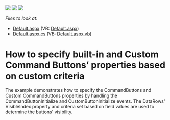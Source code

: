 <!-- default badges list -->
![](https://img.shields.io/endpoint?url=https://codecentral.devexpress.com/api/v1/VersionRange/128543079/10.2.6%2B)
[![](https://img.shields.io/badge/Open_in_DevExpress_Support_Center-FF7200?style=flat-square&logo=DevExpress&logoColor=white)](https://supportcenter.devexpress.com/ticket/details/E3028)
[![](https://img.shields.io/badge/📖_How_to_use_DevExpress_Examples-e9f6fc?style=flat-square)](https://docs.devexpress.com/GeneralInformation/403183)
<!-- default badges end -->
<!-- default file list -->
*Files to look at*:

* [Default.aspx](./CS/WebSite/Default.aspx) (VB: [Default.aspx](./VB/WebSite/Default.aspx))
* [Default.aspx.cs](./CS/WebSite/Default.aspx.cs) (VB: [Default.aspx.vb](./VB/WebSite/Default.aspx.vb))
<!-- default file list end -->
# How to specify built-in and Custom Command Buttons’ properties based on custom criteria


<p>The example demonstrates how to specify the CommandButtons and Custom CommandButtons properties by handling the CommandButtonInitialize and CustomButtonInitialize events. The DataRows' VisibleIndex property and criteria set based on field values are used to determine the buttons' visibility.</p>

<br/>


